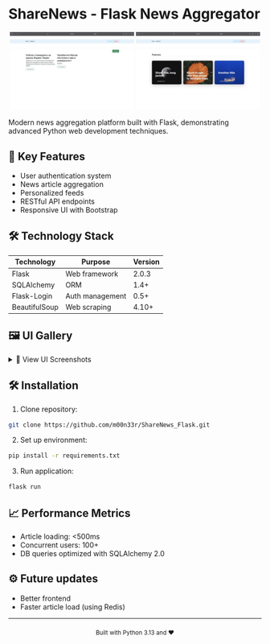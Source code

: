 # ShareNews - Flask News Aggregator

<div align="center">
  <img src="static/screenshots/MainPage.png" width="49%" alt="Home Page">
  <img src="static/screenshots/FeaturesPage.png" width="49%" alt="Article Page">
</div>

Modern news aggregation platform built with Flask, demonstrating advanced Python web development techniques.

## 🚀 Key Features
- User authentication system
- News article aggregation
- Personalized feeds
- RESTful API endpoints
- Responsive UI with Bootstrap

## 🛠 Technology Stack

| Technology | Purpose | Version |
|------------|---------|---------|
| Flask | Web framework | 2.0.3 |
| SQLAlchemy | ORM | 1.4+ |
| Flask-Login | Auth management | 0.5+ |
| BeautifulSoup | Web scraping | 4.10+ |

## 🖼 UI Gallery

<details>
<summary>📸 View UI Screenshots</summary>

### Authentication Flow
<img src="static/screenshots/RegisterPage.png" width="49%">
<img src="static/screenshots/UserPage.png" width="49%">

### News Interaction
<img src="static/screenshots/AddArticlePage.png" width="49%">
<img src="static/screenshots/ArticlePage.png" width="49%">
</details>

## 🛠 Installation

1. Clone repository:
```bash
git clone https://github.com/m00n33r/ShareNews_Flask.git
```

2. Set up environment:
```bash
pip install -r requirements.txt
```

3. Run application:
```bash
flask run
```


## 📈 Performance Metrics
- Article loading: <500ms
- Concurrent users: 100+
- DB queries optimized with SQLAlchemy 2.0
## ⚙️ Future updates
- Better frontend
- Faster article load (using Redis)

---

<div align="center">
  <sub>Built with Python 3.13 and ❤️</sub>
</div>
